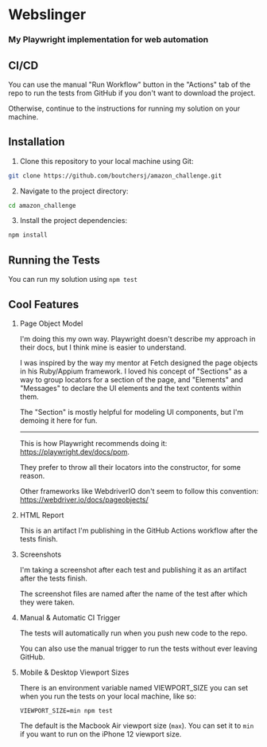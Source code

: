 # Webslinger
### My Playwright implementation for web automation

## CI/CD

You can use the manual "Run Workflow" button in the "Actions" tab of the repo to run the tests from GitHub if you don't want to download the project.

Otherwise, continue to the instructions for running my solution on your machine.

## Installation

1. Clone this repository to your local machine using Git:

```bash
git clone https://github.com/boutchersj/amazon_challenge.git

```

2. Navigate to the project directory:

```bash
cd amazon_challenge
```

3. Install the project dependencies:

```bash
npm install
```

## Running the Tests

You can run my solution using ```npm test```

## Cool Features

1. Page Object Model

    I'm doing this my own way. Playwright doesn't describe my approach in their docs, but I think mine is easier to understand.

    I was inspired by the way my mentor at Fetch designed the page objects in his Ruby/Appium framework. I loved his concept of "Sections" as a way to group locators for a section of the page, and "Elements" and "Messages" to declare the UI elements and the text contents within them.

    The "Section" is mostly helpful for modeling UI components, but I'm demoing it here for fun.

    ***

    This is how Playwright recommends doing it: https://playwright.dev/docs/pom.

    They prefer to throw all their locators into the constructor, for some reason.

    Other frameworks like WebdriverIO don't seem to follow this convention: https://webdriver.io/docs/pageobjects/

2. HTML Report

    This is an artifact I'm publishing in the GitHub Actions workflow after the tests finish.

3. Screenshots

    I'm taking a screenshot after each test and publishing it as an artifact after the tests finish.

    The screenshot files are named after the name of the test after which they were taken.

4. Manual & Automatic CI Trigger

    The tests will automatically run when you push new code to the repo.

    You can also use the manual trigger to run the tests without ever leaving GitHub.

5. Mobile & Desktop Viewport Sizes

    There is an environment variable named VIEWPORT_SIZE you can set when you run the tests on your local machine, like so:

    ```VIEWPORT_SIZE=min npm test```

    The default is the Macbook Air viewport size (```max```). You can set it to ```min``` if you want to run on the iPhone 12 viewport size.
